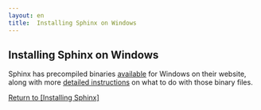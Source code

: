 ```yaml
---
layout: en
title:  Installing Sphinx on Windows
---
```


## Installing Sphinx on Windows

Sphinx has precompiled binaries [available](http://sphinxsearch.com/downloads/release/) for Windows on their website, along with more [detailed instructions](http://sphinxsearch.com/docs/current.html#installing-windows) on what to do with those binary files.

[Return to [Installing Sphinx]](/thinking-sphinx/installing_sphinx.html)
